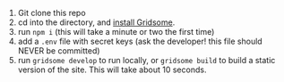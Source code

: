 1. Git clone this repo
2. cd into the directory, and [install Gridsome](https://gridsome.org/docs#how-to-install).
3. run `npm i` (this will take a minute or two the first time)
4. add a `.env` file with secret keys (ask the developer! this file should NEVER be committed)
5. run `gridsome develop` to run locally, or `gridsome build` to build a static version of the site. This will take about 10 seconds.
